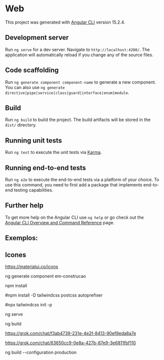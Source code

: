 # Web

This project was generated with [Angular CLI](https://github.com/angular/angular-cli) version 15.2.4.

## Development server

Run `ng serve` for a dev server. Navigate to `http://localhost:4200/`. The application will automatically reload if you change any of the source files.

## Code scaffolding

Run `ng generate component component-name` to generate a new component. You can also use `ng generate directive|pipe|service|class|guard|interface|enum|module`.

## Build

Run `ng build` to build the project. The build artifacts will be stored in the `dist/` directory.

## Running unit tests

Run `ng test` to execute the unit tests via [Karma](https://karma-runner.github.io).

## Running end-to-end tests

Run `ng e2e` to execute the end-to-end tests via a platform of your choice. To use this command, you need to first add a package that implements end-to-end testing capabilities.

## Further help

To get more help on the Angular CLI use `ng help` or go check out the [Angular CLI Overview and Command Reference](https://angular.io/cli) page.

## Exemplos:

## Icones

https://materialui.co/icons

ng generate component em-construcao

npm install

#npm install -D tailwindcss postcss autoprefixer

#npx tailwindcss init -p


ng serve

ng build




https://grok.com/chat/f3ab4739-231e-4e2f-8413-90ef9eda8a7e

https://grok.com/chat/63650cc9-0e8a-427b-87e9-3e6811fbf110


ng build --configuration production



